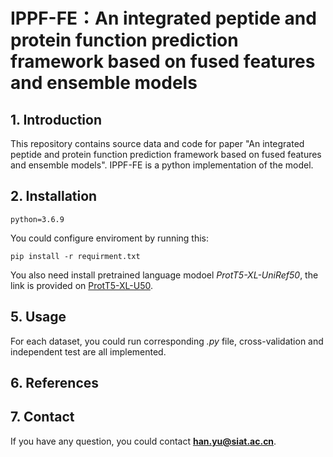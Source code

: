 # IPPF-FE：An integrated peptide and protein function prediction framework based on fused features and ensemble models
## 1. Introduction
This repository contains source data and code for paper "An integrated peptide and protein function prediction framework based on fused features and ensemble models".
IPPF-FE is a python implementation of the model.
## 2. Installation
```
python=3.6.9
```
You could configure enviroment by running this:
```
pip install -r requirment.txt
```
You also need install pretrained language modoel *ProtT5-XL-UniRef50*, the link is provided on [ProtT5-XL-U50](https://github.com/agemagician/ProtTrans#models).

## 5. Usage
For each dataset, you could run corresponding *.py* file, cross-validation and independent test are all implemented.
## 6. References

## 7. Contact
If you have any question, you could contact **han.yu@siat.ac.cn**.
